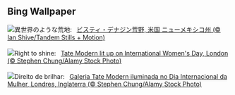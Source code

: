 ## Bing Wallpaper
![](https://www.bing.com/th?id=OHR.BistiBlue_JA-JP2352512218_UHD.jpg&w=1000)異世界のような荒地:&nbsp;&ensp;[ビスティ・デナジン荒野, 米国 ニューメキシコ州 (© Ian Shive/Tandem Stills + Motion)](https://www.bing.com/th?id=OHR.BistiBlue_JA-JP2352512218_UHD.jpg)
<br><br/>
![](https://www.bing.com/th?id=OHR.TateLightUp_EN-GB9793906084_UHD.jpg&w=1000)Right to shine:&nbsp;&ensp;[Tate Modern lit up on International Women's Day, London (© Stephen Chung/Alamy Stock Photo)](https://www.bing.com/th?id=OHR.TateLightUp_EN-GB9793906084_UHD.jpg)
<br><br/>
![](https://www.bing.com/th?id=OHR.TateLightUp_PT-BR7094951242_UHD.jpg&w=1000)Direito de brilhar:&nbsp;&ensp;[Galeria Tate Modern iluminada no Dia Internacional da Mulher, Londres, Inglaterra (© Stephen Chung/Alamy Stock Photo)](https://www.bing.com/th?id=OHR.TateLightUp_PT-BR7094951242_UHD.jpg)
<br><br/>
